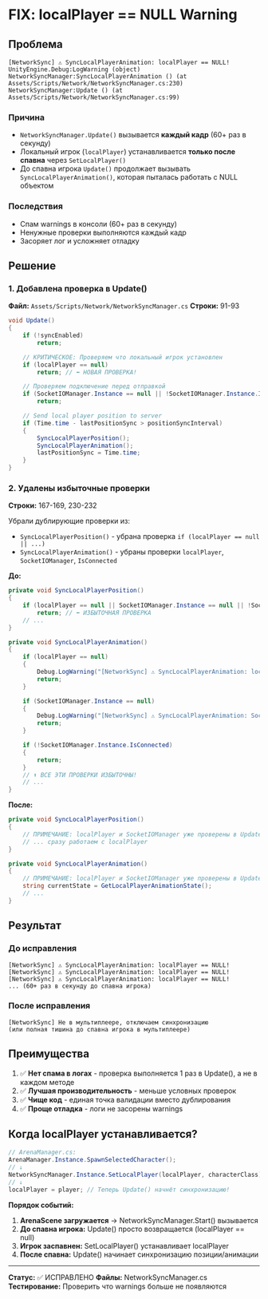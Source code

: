 # FIX: localPlayer == NULL Warning

## Проблема
```
[NetworkSync] ⚠️ SyncLocalPlayerAnimation: localPlayer == NULL!
UnityEngine.Debug:LogWarning (object)
NetworkSyncManager:SyncLocalPlayerAnimation () (at Assets/Scripts/Network/NetworkSyncManager.cs:230)
NetworkSyncManager:Update () (at Assets/Scripts/Network/NetworkSyncManager.cs:99)
```

### Причина
- `NetworkSyncManager.Update()` вызывается **каждый кадр** (60+ раз в секунду)
- Локальный игрок (`localPlayer`) устанавливается **только после спавна** через `SetLocalPlayer()`
- До спавна игрока `Update()` продолжает вызывать `SyncLocalPlayerAnimation()`, которая пыталась работать с NULL объектом

### Последствия
- Спам warnings в консоли (60+ раз в секунду)
- Ненужные проверки выполняются каждый кадр
- Засоряет лог и усложняет отладку

## Решение

### 1. Добавлена проверка в Update()
**Файл:** `Assets/Scripts/Network/NetworkSyncManager.cs`
**Строки:** 91-93

```csharp
void Update()
{
    if (!syncEnabled)
        return;

    // КРИТИЧЕСКОЕ: Проверяем что локальный игрок установлен
    if (localPlayer == null)
        return; // ⬅️ НОВАЯ ПРОВЕРКА!

    // Проверяем подключение перед отправкой
    if (SocketIOManager.Instance == null || !SocketIOManager.Instance.IsConnected)
        return;

    // Send local player position to server
    if (Time.time - lastPositionSync > positionSyncInterval)
    {
        SyncLocalPlayerPosition();
        SyncLocalPlayerAnimation();
        lastPositionSync = Time.time;
    }
}
```

### 2. Удалены избыточные проверки
**Строки:** 167-169, 230-232

Убрали дублирующие проверки из:
- `SyncLocalPlayerPosition()` - убрана проверка `if (localPlayer == null || ...)`
- `SyncLocalPlayerAnimation()` - убраны проверки `localPlayer`, `SocketIOManager`, `IsConnected`

**До:**
```csharp
private void SyncLocalPlayerPosition()
{
    if (localPlayer == null || SocketIOManager.Instance == null || !SocketIOManager.Instance.IsConnected)
        return; // ⬅️ ИЗБЫТОЧНАЯ ПРОВЕРКА
    // ...
}

private void SyncLocalPlayerAnimation()
{
    if (localPlayer == null)
    {
        Debug.LogWarning("[NetworkSync] ⚠️ SyncLocalPlayerAnimation: localPlayer == NULL!");
        return;
    }

    if (SocketIOManager.Instance == null)
    {
        Debug.LogWarning("[NetworkSync] ⚠️ SyncLocalPlayerAnimation: SocketIOManager.Instance == NULL!");
        return;
    }

    if (!SocketIOManager.Instance.IsConnected)
    {
        return;
    }
    // ⬆️ ВСЕ ЭТИ ПРОВЕРКИ ИЗБЫТОЧНЫ!
    // ...
}
```

**После:**
```csharp
private void SyncLocalPlayerPosition()
{
    // ПРИМЕЧАНИЕ: localPlayer и SocketIOManager уже проверены в Update()
    // ... сразу работаем с localPlayer
}

private void SyncLocalPlayerAnimation()
{
    // ПРИМЕЧАНИЕ: localPlayer и SocketIOManager уже проверены в Update()
    string currentState = GetLocalPlayerAnimationState();
    // ...
}
```

## Результат

### До исправления
```
[NetworkSync] ⚠️ SyncLocalPlayerAnimation: localPlayer == NULL!
[NetworkSync] ⚠️ SyncLocalPlayerAnimation: localPlayer == NULL!
[NetworkSync] ⚠️ SyncLocalPlayerAnimation: localPlayer == NULL!
... (60+ раз в секунду до спавна игрока)
```

### После исправления
```
[NetworkSync] Не в мультиплеере, отключаем синхронизацию
(или полная тишина до спавна игрока в мультиплеере)
```

## Преимущества

1. ✅ **Нет спама в логах** - проверка выполняется 1 раз в Update(), а не в каждом методе
2. ✅ **Лучшая производительность** - меньше условных проверок
3. ✅ **Чище код** - единая точка валидации вместо дублирования
4. ✅ **Проще отладка** - логи не засорены warnings

## Когда localPlayer устанавливается?

```csharp
// ArenaManager.cs:
ArenaManager.Instance.SpawnSelectedCharacter();
// ↓
NetworkSyncManager.Instance.SetLocalPlayer(localPlayer, characterClass);
// ↓
localPlayer = player; // Теперь Update() начнёт синхронизацию!
```

**Порядок событий:**
1. **ArenaScene загружается** → NetworkSyncManager.Start() вызывается
2. **До спавна игрока:** Update() просто возвращается (localPlayer == null)
3. **Игрок заспавнен:** SetLocalPlayer() устанавливает localPlayer
4. **После спавна:** Update() начинает синхронизацию позиции/анимации

---

**Статус:** ✅ ИСПРАВЛЕНО
**Файлы:** NetworkSyncManager.cs
**Тестирование:** Проверить что warnings больше не появляются
